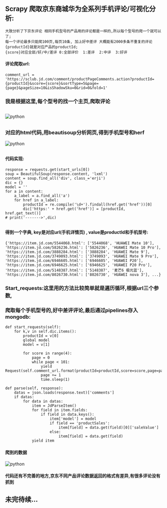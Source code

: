 
## Scrapy 爬取京东商城华为全系列手机评论/可视化分析:


    大致分析了下京东评论 相同手机型号的产品用的评论都是一样的,所以每个型号的爬一个就可以了; 
    每一个评论最多只能爬100页,每页10条, 加上好中差评 大概能有2000多条不重复的评论
    {productId}就是对应产品的productId;  
    {score}对应全部/好/中/差评 0:全部评价  1:差评  2:中评  3:好评
    
#### 评论爬取url:
    comment_url = 'https://sclub.jd.com/comment/productPageComments.action?productId={productId}&score={score}&sortType=5&page={page}&pageSize=10&isShadowSku=0&rid=0&fold=1'


###
### 我是根据这里,每个型号的找一个主页,爬取评论
##
![python](https://github.com/srp527/JD_Parse/blob/master/jd_parse/img/1.png)
## 
### 对应的html代码,用beautisoup分析网页,得到手机型号和herf
![python](https://github.com/srp527/JD_Parse/blob/master/jd_parse/img/2.png)

##
#### 代码实现:

    response = requests.get(start_urls[0])
    soup = BeautifulSoup(response.content, 'lxml')
    content = soup.find_all('div', class_='erji')
    dic = {}
    model = ''
    for a in content:
        a_label = a.find_all('a')
        for href in a_label:
            productId = re.compile('\d+').findall(href.get('href'))[0]
            dic['https:' + href.get('href')] = [productId, href.get_text()]
    # print('------->',dic)
##   
#### 得到一个字典, key是对应url(手机详情页) , value是productId和手机型号:
    {'https://item.jd.com/5544068.html': ['5544068', 'HUAWEI Mate 10'], 
    'https://item.jd.com/5826236.html': ['5826236', 'HUAWEI Mate 10 Pro'], 
    'https://item.jd.com/3888284.html': ['3888284', 'HUAWEI Mate 9'], 
    'https://item.jd.com/3749093.html': ['3749093', 'HUAWEI Mate 9 Pro'], 
    'https://item.jd.com/6946605.html': ['6946605', 'HUAWEI P20'], 
    'https://item.jd.com/6946625.html': ['6946625', 'HUAWEI P20 Pro'], 
    'https://item.jd.com/5148387.html': ['5148387', '麦芒6 极光蓝'], 
    'https://item.jd.com/8026730.html': ['8026730', 'HUAWEI nova 3'], ...}

### Start_requests:这里用的方法比较简单就是遍历循环,根据url三个参数,
### 爬取每个手机型号的,好中差评评论,最后通过pipelines存入mongodb:

    def start_requests(self):
        for k,v in self.dic.items():
            productId = v[0]   
            global model
            model = v[1]

            for score in range(4):
                page = 0
                while page < 101:
                    yield Request(self.comment_url.format(productId=productId,score=score,page=page),self.parse,dont_filter=True)
                    page += 1
                    time.sleep(1)
    
    def parse(self, response):
        datas = json.loads(response.text)['comments']
        if datas:
            for data in datas:
                item = JdParseItem()
                for field in item.fields:
                    if field in data.keys():
                        item['model'] = model
                        if field == 'productSales':
                            item[field] = data.get(field)[0]['saleValue']
                        else:
                            item[field] = data.get(field)
                yield item

#### 爬到的数据
![python](https://github.com/srp527/JD_Parse/blob/master/jd_parse/img/3.png)

#### 代码还有不完善的地方,京东不同产品评论数据返回的格式有差异,有很多评论没有抓到


## 未完待续...
